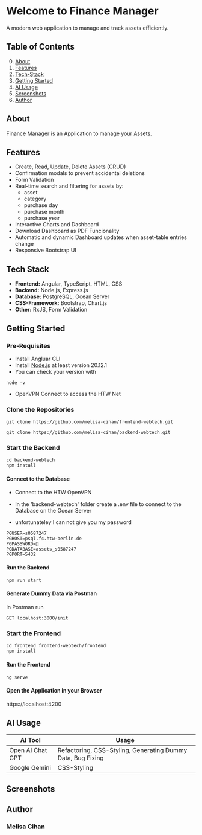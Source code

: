 # Welcome to Finance Manager  

A modern web application to manage and track assets efficiently.  
  

## Table of Contents 
0. [About](#about)   
1. [Features](#features)  
2. [Tech-Stack](#tech-stack)  
3. [Getting Started](#getting-started)  
4. [AI Usage](#ai-usage)
5. [Screenshots](#screenshots)
6. [Author](#author)  


## About
Finance Manager is an Application to manage your Assets.

## Features  
- Create, Read, Update, Delete Assets (CRUD)
- Confirmation modals to prevent accidental deletions 
- Form Validation
- Real-time search and filtering for assets by: 
    - asset
    - category
    - purchase day
    - purchase month 
    - purchase year
- Interactive Charts and Dashboard 
- Download Dashboard as PDF Funcionality
- Automatic and dynamic Dashboard updates when asset-table entries change 
- Responsive Bootstrap UI   

##  Tech Stack  
- **Frontend:** Angular, TypeScript, HTML, CSS
- **Backend:** Node.js, Express.js  
- **Database:** PostgreSQL, Ocean Server  
- **CSS-Framework:** Bootstrap, Chart.js   
- **Other:** RxJS, Form Validation  

## Getting Started  

### Pre-Requisites
- Install Angluar CLI
- Install [Node.js](https://nodejs.org/en/) at least version 20.12.1
- You can check your version with
```
node -v
```
- OpenVPN Connect to access the HTW Net
### Clone the Repositories
```
git clone https://github.com/melisa-cihan/frontend-webtech.git

git clone https://github.com/melisa-cihan/backend-webtech.git
```

### Start the Backend
```
cd backend-webtech
npm install
```
#### Connect to the Database
- Connect to the HTW OpenVPN

- In the 'backend-webtech' folder create a .env file to connect to the  Database on the Ocean Server
- unfortunateley I can not give you my password 
```
PGUSER=s0587247
PGHOST=psql.f4.htw-berlin.de
PGPASSWORD=🔑
PGDATABASE=assets_s0587247
PGPORT=5432
```
#### Run the Backend
```
npm run start
```

#### Generate Dummy Data via Postman
In Postman run 
```
GET localhost:3000/init
```
### Start the Frontend
```
cd frontend frontend-webtech/frontend
npm install
```
#### Run the Frontend
```
ng serve
```
#### Open the Application in your Browser
https://localhost:4200


## AI Usage  
| AI Tool  | Usage 
|----------|----------
| Open AI Chat GPT  | Refactoring, CSS-Styling, Generating Dummy Data,   Bug Fixing           
| Google Gemini    | CSS-Styling 



## Screenshots

## Author
### Melisa Cihan

